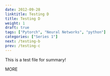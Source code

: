 ```yaml
---
date: 2012-09-28
linktitle: Testing D
title: Testing D
weight: 1
draft: true
tags: ["Pytorch", "Neural Networks", "python"]
categories: ["Series 1"]
next: /testing-b
prev: /testing-c
---
```


This is a test file for summary!


<!--more-->

MORE